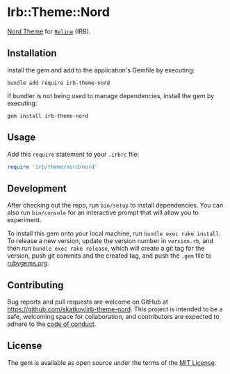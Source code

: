 # Irb::Theme::Nord

[Nord Theme](https://www.nordtheme.com/) for [`Reline`](https://github.com/ruby/reline) (IRB).

## Installation

Install the gem and add to the application's Gemfile by executing:

```shell
bundle add require irb-theme-nord
```

If bundler is not being used to manage dependencies, install the gem by executing:

```shell
gem install irb-theme-nord
```

## Usage

Add this `require` statement to your `.irbrc` file:

```ruby
require 'irb/theme/nord/nord'
``` 

## Development

After checking out the repo, run `bin/setup` to install dependencies. You can also run `bin/console` for an interactive prompt that will allow you to experiment.

To install this gem onto your local machine, run `bundle exec rake install`. To release a new version, update the version number in `version.rb`, and then run `bundle exec rake release`, which will create a git tag for the version, push git commits and the created tag, and push the `.gem` file to [rubygems.org](https://rubygems.org).

## Contributing

Bug reports and pull requests are welcome on GitHub at https://github.com/skatkov/irb-theme-nord. This project is intended to be a safe, welcoming space for collaboration, and contributors are expected to adhere to the [code of conduct](https://github.com/skatkov/irb-theme-nord/blob/main/CODE_OF_CONDUCT.md).

## License

The gem is available as open source under the terms of the [MIT License](https://opensource.org/licenses/MIT).
